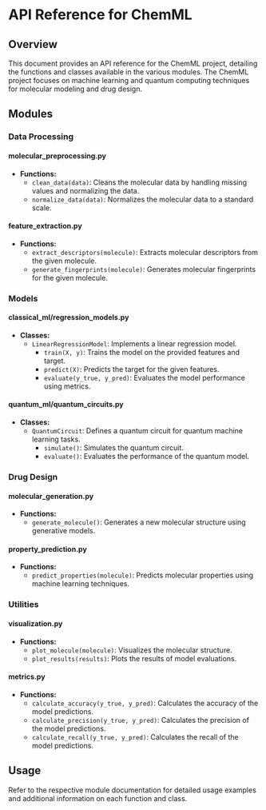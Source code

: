 # API Reference for ChemML

## Overview

This document provides an API reference for the ChemML project, detailing the functions and classes available in the various modules. The ChemML project focuses on machine learning and quantum computing techniques for molecular modeling and drug design.

## Modules

### Data Processing

#### molecular_preprocessing.py

- **Functions:**
  - `clean_data(data)`: Cleans the molecular data by handling missing values and normalizing the data.
  - `normalize_data(data)`: Normalizes the molecular data to a standard scale.

#### feature_extraction.py

- **Functions:**
  - `extract_descriptors(molecule)`: Extracts molecular descriptors from the given molecule.
  - `generate_fingerprints(molecule)`: Generates molecular fingerprints for the given molecule.

### Models

#### classical_ml/regression_models.py

- **Classes:**
  - `LinearRegressionModel`: Implements a linear regression model.
    - `train(X, y)`: Trains the model on the provided features and target.
    - `predict(X)`: Predicts the target for the given features.
    - `evaluate(y_true, y_pred)`: Evaluates the model performance using metrics.

#### quantum_ml/quantum_circuits.py

- **Classes:**
  - `QuantumCircuit`: Defines a quantum circuit for quantum machine learning tasks.
    - `simulate()`: Simulates the quantum circuit.
    - `evaluate()`: Evaluates the performance of the quantum model.

### Drug Design

#### molecular_generation.py

- **Functions:**
  - `generate_molecule()`: Generates a new molecular structure using generative models.

#### property_prediction.py

- **Functions:**
  - `predict_properties(molecule)`: Predicts molecular properties using machine learning techniques.

### Utilities

#### visualization.py

- **Functions:**
  - `plot_molecule(molecule)`: Visualizes the molecular structure.
  - `plot_results(results)`: Plots the results of model evaluations.

#### metrics.py

- **Functions:**
  - `calculate_accuracy(y_true, y_pred)`: Calculates the accuracy of the model predictions.
  - `calculate_precision(y_true, y_pred)`: Calculates the precision of the model predictions.
  - `calculate_recall(y_true, y_pred)`: Calculates the recall of the model predictions.

## Usage

Refer to the respective module documentation for detailed usage examples and additional information on each function and class.
